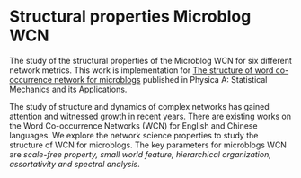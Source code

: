# Structural properties Microblog WCN
The study of the structural properties of the Microblog WCN for six different network metrics. This work is implementation for [The structure of word co-occurrence network for microblogs](https://www.sciencedirect.com/science/article/pii/S0378437118309361?casa_token=l0g4MBNejpMAAAAA:MB3ETFRe0DMtW9j9PIC86Yqfasfh-gJE-1mhGQdE-7M1QhGp-OE42djrcwutldtH6kBIN4404h0) published in Physica A: Statistical Mechanics and its Applications.

The study of structure and dynamics of complex networks has gained attention and witnessed growth in recent years. There are existing works on the Word Co-occurrence Networks (WCN) for English and Chinese languages. We explore the network science properties to study the structure of WCN for microblogs. The key parameters for microblogs WCN are _scale-free property, small world feature, hierarchical organization, assortativity and spectral analysis_.




